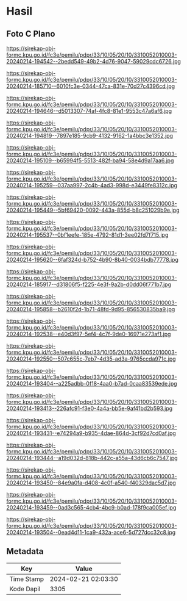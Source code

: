 # Hasil

## Foto C Plano

https://sirekap-obj-formc.kpu.go.id/fc3e/pemilu/pdpr/33/10/05/20/10/3310052010003-20240214-194542--2bedd549-49b2-4d76-9047-59029cdc6726.jpg

https://sirekap-obj-formc.kpu.go.id/fc3e/pemilu/pdpr/33/10/05/20/10/3310052010003-20240214-185710--6010fc3e-0344-47ca-831e-70d27c4396cd.jpg

https://sirekap-obj-formc.kpu.go.id/fc3e/pemilu/pdpr/33/10/05/20/10/3310052010003-20240214-194646--d5013307-74af-4fc8-81e1-9553c47a6af6.jpg

https://sirekap-obj-formc.kpu.go.id/fc3e/pemilu/pdpr/33/10/05/20/10/3310052010003-20240214-194819--7897e185-9cb9-4132-9162-1a4bbc3e1352.jpg

https://sirekap-obj-formc.kpu.go.id/fc3e/pemilu/pdpr/33/10/05/20/10/3310052010003-20240214-195109--b65994f5-5513-482f-ba94-58e4d9a17aa6.jpg

https://sirekap-obj-formc.kpu.go.id/fc3e/pemilu/pdpr/33/10/05/20/10/3310052010003-20240214-195259--037aa997-2c4b-4ad3-998d-e3449fe8312c.jpg

https://sirekap-obj-formc.kpu.go.id/fc3e/pemilu/pdpr/33/10/05/20/10/3310052010003-20240214-195449--5bf69420-0092-443a-855d-b8c251029b9e.jpg

https://sirekap-obj-formc.kpu.go.id/fc3e/pemilu/pdpr/33/10/05/20/10/3310052010003-20240214-195537--0bf1eefe-185e-4792-81d1-3ee02fd7f715.jpg

https://sirekap-obj-formc.kpu.go.id/fc3e/pemilu/pdpr/33/10/05/20/10/3310052010003-20240214-195620--6faf324d-b752-4b90-8b40-0034bdb77778.jpg

https://sirekap-obj-formc.kpu.go.id/fc3e/pemilu/pdpr/33/10/05/20/10/3310052010003-20240214-185917--d31806f5-f225-4e3f-9a2b-d0dd06f771b7.jpg

https://sirekap-obj-formc.kpu.go.id/fc3e/pemilu/pdpr/33/10/05/20/10/3310052010003-20240214-195858--b2610f2d-1b71-48fd-9d95-856530835ba9.jpg

https://sirekap-obj-formc.kpu.go.id/fc3e/pemilu/pdpr/33/10/05/20/10/3310052010003-20240214-192538--e40d3f97-5ef4-4c7f-9de0-16971e273af1.jpg

https://sirekap-obj-formc.kpu.go.id/fc3e/pemilu/pdpr/33/10/05/20/10/3310052010003-20240214-192550--507c655c-7eb7-4d35-ad3a-9765ccda971c.jpg

https://sirekap-obj-formc.kpu.go.id/fc3e/pemilu/pdpr/33/10/05/20/10/3310052010003-20240214-193404--a225adbb-0f18-4aa0-b7ad-0caa83539ede.jpg

https://sirekap-obj-formc.kpu.go.id/fc3e/pemilu/pdpr/33/10/05/20/10/3310052010003-20240214-193413--226afc91-f3e0-4a4a-bb5e-9af41bd2b593.jpg

https://sirekap-obj-formc.kpu.go.id/fc3e/pemilu/pdpr/33/10/05/20/10/3310052010003-20240214-193431--e74294a9-b935-4dae-864d-3cf92d7cd0af.jpg

https://sirekap-obj-formc.kpu.go.id/fc3e/pemilu/pdpr/33/10/05/20/10/3310052010003-20240214-193444--a19d032d-818b-442c-a55a-43d6cb6c7547.jpg

https://sirekap-obj-formc.kpu.go.id/fc3e/pemilu/pdpr/33/10/05/20/10/3310052010003-20240214-193450--84e9a0fa-d408-4c0f-a540-f40329dac5d7.jpg

https://sirekap-obj-formc.kpu.go.id/fc3e/pemilu/pdpr/33/10/05/20/10/3310052010003-20240214-193459--0ad3c565-4cb4-4bc9-b0ad-178f9ca005ef.jpg

https://sirekap-obj-formc.kpu.go.id/fc3e/pemilu/pdpr/33/10/05/20/10/3310052010003-20240214-193504--0ead4d11-1ca9-432a-ace6-5d727dcc32c8.jpg


## Metadata

| Key        | Value               |
| ---------- | ------------------- |
| Time Stamp | 2024-02-21 02:03:30 |
| Kode Dapil | 3305                |



